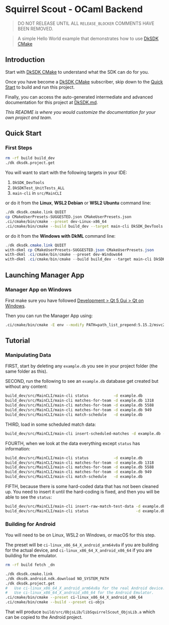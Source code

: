 # Squirrel Scout - OCaml Backend

> DO NOT RELEASE UNTIL ALL `RELEASE_BLOCKER` COMMENTS HAVE BEEN REMOVED.

[DkSDK CMake]: https://diskuv.com/cmake/help/latest/

> A simple Hello World example that demonstrates how to use
> [DkSDK CMake]

## Introduction

Start with [DkSDK CMake] to understand what the SDK can do for you.

Once you have become a [DkSDK CMake] subscriber, skip down to
the [Quick Start](#quick-start) to build and run this project.

Finally, you can access the auto-generated intermediate
and advanced documentation for this project at [DkSDK.md](./DkSDK.md).

*This README is where you would customize the documentation for your
own project and team.*

## Quick Start

### First Steps

```sh
rm -rf build build_dev
./dk dksdk.project.get
```

You will want to start with the following targets in your IDE:

1. `DkSDK_DevTools`
2. `DkSDKTest_UnitTests_ALL`
3. `main-cli` in `src/MainCLI`

or do it from the **Linux**, **WSL2 Debian** or **WSL2 Ubuntu** command line:

```sh
./dk dksdk.cmake.link QUIET
cp CMakeUserPresets-SUGGESTED.json CMakeUserPresets.json
.ci/cmake/bin/cmake --preset dev-Linux-x86_64
.ci/cmake/bin/cmake --build build_dev --target main-cli DkSDK_DevTools DkSDKTest_UnitTests_ALL ManagerApp_ALL
```

or do it from the **Windows with DkML** command line:

```powershell
./dk dksdk.cmake.link QUIET
with-dkml cp CMakeUserPresets-SUGGESTED.json CMakeUserPresets.json
with-dkml .ci/cmake/bin/cmake --preset dev-Windows64
with-dkml .ci/cmake/bin/cmake --build build_dev --target main-cli DkSDK_DevTools DkSDKTest_UnitTests_ALL ManagerApp_ALL
```

## Launching Manager App

### Manager App on Windows

First make sure you have followed [Development > Qt 5 Gui > Qt on Windows](./DEVELOPMENT.md#qt-on-windows).

Then you can run the Manager App using:

```sh
.ci/cmake/bin/cmake -E env --modify PATH=path_list_prepend:5.15.2/msvc2019_64/bin --modify OCAMLRUNPARAM=set:b -- build_dev/src/ManagerApp/ManagerAppQtCamReader -- build_dev/test.db
```

## Tutorial

### Manipulating Data

FIRST, start by deleting any `example.db` you see in your project folder (the same
folder as this).

SECOND, run the following to see an `example.db` database get created
but without any content:

```sh
build_dev/src/MainCLI/main-cli status           -d example.db
build_dev/src/MainCLI/main-cli matches-for-team -d example.db 1318
build_dev/src/MainCLI/main-cli matches-for-team -d example.db 5588
build_dev/src/MainCLI/main-cli matches-for-team -d example.db 949
build_dev/src/MainCLI/main-cli match-schedule   -d example.db
```

THIRD, load in some scheduled match data:

```sh
build_dev/src/MainCLI/main-cli insert-scheduled-matches -d example.db --match-json data/schedule.json
```

FOURTH, when we look at the data everything except `status` has information:

```sh
build_dev/src/MainCLI/main-cli status           -d example.db
build_dev/src/MainCLI/main-cli matches-for-team -d example.db 1318
build_dev/src/MainCLI/main-cli matches-for-team -d example.db 5588
build_dev/src/MainCLI/main-cli matches-for-team -d example.db 949
build_dev/src/MainCLI/main-cli match-schedule   -d example.db
```

FIFTH, because there is some hard-coded data that has not been cleaned
up. You need to insert it until the hard-coding is fixed, and then
you will be able to see the `status`:

```sh
build_dev/src/MainCLI/main-cli insert-raw-match-test-data -d example.db
build_dev/src/MainCLI/main-cli status                     -d example.db
```

### Building for Android

You will need to be on Linux, WSL2 on Windows, or macOS for this step.

The preset will be `ci-linux_x86_64_X_android_arm64v8a` if you are
building for the actual device, and `ci-linux_x86_64_X_android_x86_64` if
you are building for the emulator.

```sh
rm -rf build fetch _dn

./dk dksdk.cmake.link
./dk dksdk.android.ndk.download NO_SYSTEM_PATH
./dk dksdk.project.get
#   Use ci-linux_x86_64_X_android_arm64v8a for the real Android device.
#   Use ci-linux_x86_64_X_android_x86_64 for the Android Emulator.
.ci/cmake/bin/cmake --preset ci-linux_x86_64_X_android_x86_64
.ci/cmake/bin/cmake --build --preset ci-objs
```

That will produce `build/src/ObjsLib/libSquirrelScout_ObjsLib.a` which
can be copied to the Android project.

